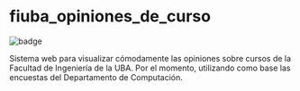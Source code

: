 # fiuba_opiniones_de_curso 

![badge](https://travis-ci.org/Arkenan/fiuba_opiniones_de_curso.svg?branch=master)

Sistema web para visualizar cómodamente las opiniones sobre cursos de la Facultad de Ingeniería de la UBA. Por el momento, utilizando como base las encuestas del Departamento de Computación.
